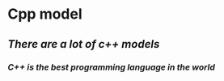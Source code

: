# Cpp model

## ***There are a lot of c++ models***

### *C++ is the best programming language in the world*
